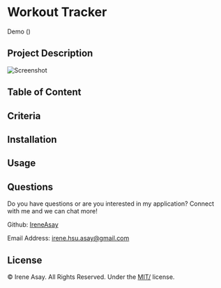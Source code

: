 # Workout Tracker

Demo ()

## Project Description

![Screenshot]()

## Table of Content

## Criteria

## Installation

## Usage

## Questions

Do you have questions or are you interested in my application? Connect with me and we can chat more!

Github: <a href="https://github.com/IreneAsay" target="_blank">IreneAsay</a>

Email Address: irene.hsu.asay@gmail.com

## License

© Irene Asay. All Rights Reserved. Under the [MIT/](./LICENSE) license.
